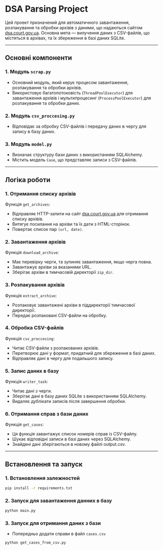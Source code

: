 # DSA Parsing Project

Цей проект призначений для автоматичного завантаження, розпакування та обробки архівів з даними, що надаються сайтом [dsa.court.gov.ua](https://dsa.court.gov.ua). Основна мета — вилучення даних з CSV-файлів, що містяться в архівах, та їх збереження в базі даних SQLite.

---

## Основні компоненти

### 1. **Модуль `scrap.py`**
- Основний модуль, який керує процесом завантаження, розпакування та обробки архівів.
- Використовує багатопотоковість (`ThreadPoolExecutor`) для завантаження архівів і мультипроцесинг (`ProcessPoolExecutor`) для розпакування та обробки даних.

### 2. **Модуль `csv_proccesing.py`**
- Відповідає за обробку CSV-файлів і передачу даних в чергу для запису в базу даних.

### 3. **Модуль `model.py`**
- Визначає структуру бази даних з використанням SQLAlchemy.
- Містить модель `Case`, що представляє записи з CSV-файлів.

---

## Логіка роботи

### 1. **Отримання списку архівів**
Функція `get_archives`:
- Відправляє HTTP-запити на сайт [dsa.court.gov.ua](https://dsa.court.gov.ua) для отримання списку архівів.
- Витягує посилання на архіви та їх дати з HTML-сторінок.
- Повертає список пар `(url, date)`.

### 2. **Завантаження архівів**
Функція `download_archive`:
- Має перевірку черги, та зупиняє завантаження, якщо черга повна.
- Завантажує архіви за вказаними URL.
- Зберігає архіви в тимчасовій директорії `zip_dir`.

### 3. **Розпакування архівів**
Функція `extract_archive`:
- Розпаковує завантажені архіви в піддиректорії тимчасової директорії.
- Передає розпаковані CSV-файли на обробку.

### 4. **Обробка CSV-файлів**
Функція `csv_proccesing`:
- Читає CSV-файли з розпакованих архівів.
- Перетворює дані у формат, придатний для збереження в базі даних.
- Відправляє дані в чергу для подальшого запису.

### 5. **Запис даних в базу**
Функція `writer_task`:
- Читає дані з черги.
- Зберігає дані в базу даних SQLite з використанням SQLAlchemy.
- Видаляє дублікати записів після завершення обробки.

### 6. **Отримання справ з бази даних**
Функція `get_cases`:
- Ця функція завантажує список номерів справ із CSV-файлу.
- Шукає відповідні записи в базі даних через SQLAlchemy.
- Знайдені дані зберігаються в новому файлі output.csv.

---

## Встановлення та запуск

### 1. Встановлення залежностей
```bash
pip install -r requirements.txt
```

### 2. Запуск для завантаження данних в базу
```bash
python main.py
```

### 3. Запуск для отримання даних з бази
- Попередньо додати справи в файл `cases.csv`
```bash
python get_cases_from_csv.py
```
